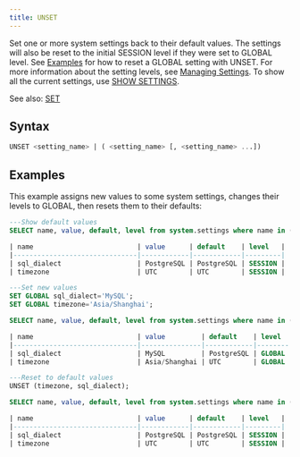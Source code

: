 ```yaml
---
title: UNSET
---
```


Set one or more system settings back to their default values. The settings will also be reset to the initial SESSION level if they were set to GLOBAL level. See [Examples](#examples) for how to reset a GLOBAL setting with UNSET. For more information about the setting levels, see [Managing Settings](../../13-sql-reference/42-manage-settings.md). To show all the current settings, use [SHOW SETTINGS](../40-show/show-settings.md).

See also: [SET](01-set-global.md)

## Syntax

```sql
UNSET <setting_name> | ( <setting_name> [, <setting_name> ...])
```

## Examples

This example assigns new values to some system settings, changes their levels to GLOBAL, then resets them to their defaults:

```sql
---Show default values
SELECT name, value, default, level from system.settings where name in ('sql_dialect', 'timezone');

| name                          | value      | default    | level   |
|-------------------------------|------------|------------|---------|
| sql_dialect                   | PostgreSQL | PostgreSQL | SESSION |
| timezone                      | UTC        | UTC        | SESSION |

---Set new values
SET GLOBAL sql_dialect='MySQL';
SET GLOBAL timezone='Asia/Shanghai';

SELECT name, value, default, level from system.settings where name in ('sql_dialect', 'timezone');

| name                          | value         | default    | level  |
|-------------------------------|---------------|------------|--------|
| sql_dialect                   | MySQL         | PostgreSQL | GLOBAL |
| timezone                      | Asia/Shanghai | UTC        | GLOBAL |

---Reset to default values
UNSET (timezone, sql_dialect);

SELECT name, value, default, level from system.settings where name in ('sql_dialect', 'timezone');

| name                          | value      | default    | level   |
|-------------------------------|------------|------------|---------|
| sql_dialect                   | PostgreSQL | PostgreSQL | SESSION |
| timezone                      | UTC        | UTC        | SESSION |
```